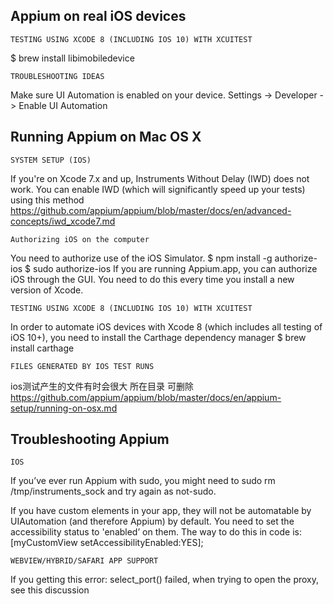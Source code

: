 

## Appium on real iOS devices
```
TESTING USING XCODE 8 (INCLUDING IOS 10) WITH XCUITEST
```
$ brew install libimobiledevice

```
TROUBLESHOOTING IDEAS
```
Make sure UI Automation is enabled on your device. Settings -> Developer -> Enable UI Automation






## Running Appium on Mac OS X
```
SYSTEM SETUP (IOS)
```
If you're on Xcode 7.x and up, Instruments Without Delay (IWD) does not work.
You can enable IWD (which will significantly speed up your tests) using this method
https://github.com/appium/appium/blob/master/docs/en/advanced-concepts/iwd_xcode7.md

```
Authorizing iOS on the computer
```
You need to authorize use of the iOS Simulator.
$ npm install -g authorize-ios
$ sudo authorize-ios
If you are running Appium.app, you can authorize iOS through the GUI.
You need to do this every time you install a new version of Xcode.

```
TESTING USING XCODE 8 (INCLUDING IOS 10) WITH XCUITEST
```
In order to automate iOS devices with Xcode 8 (which includes all testing of iOS 10+), you need to install the Carthage dependency manager
$ brew install carthage

```
FILES GENERATED BY IOS TEST RUNS
```
ios测试产生的文件有时会很大 所在目录 可删除
https://github.com/appium/appium/blob/master/docs/en/appium-setup/running-on-osx.md






## Troubleshooting Appium
```
IOS
```
If you’ve ever run Appium with sudo, you might need to sudo rm /tmp/instruments_sock and try again as not-sudo.

If you have custom elements in your app, they will not be automatable by UIAutomation (and therefore Appium) by default.
You need to set the accessibility status to 'enabled’ on them.
The way to do this in code is:[myCustomView setAccessibilityEnabled:YES];

```
WEBVIEW/HYBRID/SAFARI APP SUPPORT
```
If you getting this error: select_port() failed, when trying to open the proxy, see this discussion

